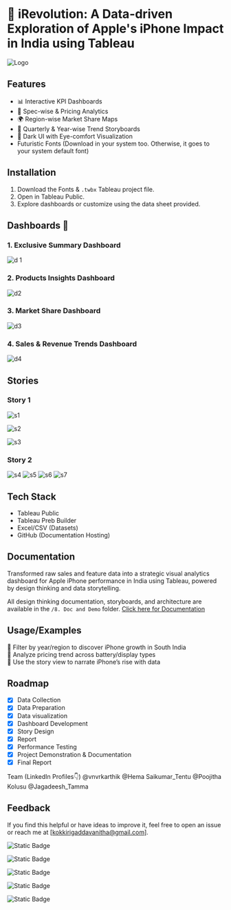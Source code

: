 # 📱 iRevolution: A Data-driven Exploration of Apple's iPhone Impact in India using Tableau


![Logo](https://wallpapers.com/images/hd/gradient-apple-logo-cxx699meb8bluoyw.jpg)



## Features
- 📊 Interactive KPI Dashboards
- 🧠 Spec-wise & Pricing Analytics 
- 🌍 Region-wise Market Share Maps
- 📅 Quarterly & Year-wise Trend Storyboards
- 🎨 Dark UI with Eye-comfort Visualization
- Futuristic Fonts (Download in your system too. Otherwise, it goes to your system default font)

## Installation
1. Download the Fonts &  `.twbx` Tableau project file.
2. Open in Tableau Public.
3. Explore dashboards or customize using the data sheet provided.

## Dashboards 📸

### 1. Exclusive Summary Dashboard 
![d 1](https://i.ibb.co/0VdbBnSj/Dashboard-1.png)

### 2. Products Insights Dashboard
![d2](https://i.ibb.co/bjW957yt/Dashboard-2.png)

### 3. Market Share Dashboard
![d3](https://i.ibb.co/RTz4HnG2/Dashboard-4.png)

### 4. Sales & Revenue Trends Dashboard
![d4](https://i.ibb.co/wNy8T6yV/Dashboard-4.png)

## Stories

### Story 1
![s1](https://i.ibb.co/Pzc5SqCs/Story1-1.png)

![s2](https://i.ibb.co/1YCVmkw0/Story1-2.png)

![s3](https://i.ibb.co/TyMJLM5/Story1-3.png)

### Story 2
![s4](https://i.ibb.co/S4LCJmf0/Story2-1.png)
![s5](https://i.ibb.co/99nY0zX6/Story2-2.png)
![s6](https://i.ibb.co/ycF45HsD/Story2-3.png)
![s7](https://i.ibb.co/zHB15PRY/Story2-4.png)
## Tech Stack

- Tableau Public  
- Tableau Preb Builder
- Excel/CSV (Datasets)  
- GitHub (Documentation Hosting)



## Documentation

Transformed raw sales and feature data into a strategic visual analytics dashboard for Apple iPhone performance in India using Tableau, powered by design thinking and data storytelling.

All design thinking documentation, storyboards, and architecture are available in the `/8. Doc and Demo` folder.
[ Click here for Documentation](https://drive.google.com/file/d/15AN1bvYyUA-HEF-wuXahXbG53zrtS0wa/view?usp=drive_link)

## Usage/Examples
📌 Filter by year/region to discover iPhone growth in South India  
📌 Analyze pricing trend across battery/display types  
📌 Use the story view to narrate iPhone’s rise with data  

## Roadmap
- [x] Data Collection  
- [x] Data Preparation
- [x] Data visualization 
- [x] Dashboard Development  
- [x] Story Design  
- [x] Report
- [x] Performance Testing
- [x] Project Demonstration & Documentation
- [x] Final Report

Team (LinkedIn Profiles👇)
@vnvrkarthik
@Hema Saikumar_Tentu
@Poojitha Kolusu
@Jagadeesh_Tamma



## Feedback

If you find this helpful or have ideas to improve it, feel free to open an issue or reach me at [kokkirigaddavanitha@gmail.com].



![Static Badge](https://img.shields.io/badge/Tableau-1c0c6f?style=plastic) 

![Static Badge](https://img.shields.io/badge/Data_Visualization-310a59?style=plastic)

![Static Badge](https://img.shields.io/badge/Data_Analysis-360421?style=plastic)

![Static Badge](https://img.shields.io/badge/Dashboards_&_Stories-300520?style=plastic)

![Static Badge](https://img.shields.io/badge/UI/UX-0a0420?style=plastic)

